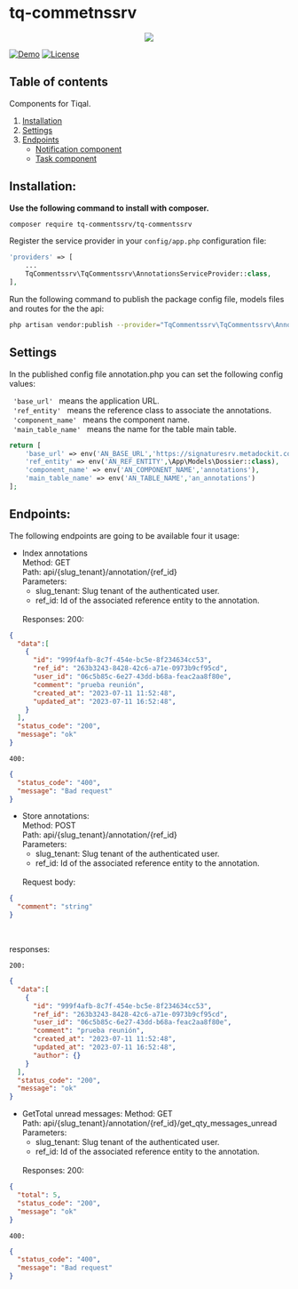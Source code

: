# tq-commetnssrv
<p align="center">
  <img style="text-align: center;" src="https://www.tiqal.com/wp-content/uploads/2019/09/Offc_TQ_Logo_color-300x148.png">
</p>

[![Demo](https://img.shields.io/badge/demo-online-ed1c46.svg)](https://ngx-scrollbar.netlify.com/)
[![License](https://img.shields.io/npm/l/express.svg?maxAge=2592000)](/LICENSE)

## Table of contents

Components for Tiqal.
1. [Installation](#installation)
1. [Settings](#setting-annotation-component)
1. [Endpoints](#enpoints)
    - [Notification component](#example-notification-component)
    - [Task component](#example-task-component)  


## <a name="installation"></a> Installation:

**Use the following command to install with composer.**
```bash
composer require tq-commentssrv/tq-commentssrv
```
Register the service provider in your `config/app.php` configuration file:

```php
'providers' => [
    ...
    TqCommentssrv\TqCommentssrv\AnnotationsServiceProvider::class,
],
```

Run the following command to publish the package config file, models files and routes for the the api:
```bash
php artisan vendor:publish --provider="TqCommentssrv\TqCommentssrv\AnnotationsServiceProvider"
```

## <a name="setting-annotation-component"></a>Settings
In the published config file annotation.php you can set the following config values:

```  'base_url'  ``` means the application URL.</br>
```  'ref_entity'  ``` means the reference class to associate the annotations.</br>
```  'component_name'  ``` means the component name.</br>
```  'main_table_name'  ``` means the name for the table main table.</br>
```php
return [
    'base_url' => env('AN_BASE_URL','https://signaturesrv.metadockit.com/'),
    'ref_entity' => env('AN_REF_ENTITY',\App\Models\Dossier::class),
    'component_name' => env('AN_COMPONENT_NAME','annotations'),
    'main_table_name' => env('AN_TABLE_NAME','an_annotations')
];
```

## <a name="endpoints"></a>Endpoints:
The following endpoints are going to be available four it usage:

- Index annotations</br>
  Method: GET</br>
  Path: api/{slug_tenant}/annotation/{ref_id}</br>
  Parameters:
    - slug_tenant: Slug tenant of the authenticated user.
    - ref_id: Id of the associated reference entity to the annotation.
  </br>
  Responses:
      200:
```json
{
  "data":[
    {
      "id": "999f4afb-8c7f-454e-bc5e-8f234634cc53",
      "ref_id": "263b3243-8428-42c6-a71e-0973b9cf95cd",
      "user_id": "06c5b85c-6e27-43dd-b68a-feac2aa8f80e",
      "comment": "prueba reunión",
      "created_at": "2023-07-11 11:52:48",
      "updated_at": "2023-07-11 16:52:48",
    }
  ],
  "status_code": "200",
  "message": "ok"
}
```
    400:
```json
{
  "status_code": "400",
  "message": "Bad request"
}
```

- Store annotations: </br>
  Method: POST</br>
  Path: api/{slug_tenant}/annotation/{ref_id}</br>
  Parameters:
    - slug_tenant: Slug tenant of the authenticated user.
    - ref_id: Id of the associated reference entity to the annotation.
  </br>
  Request body:
```json
{
  "comment": "string"
}
```
  </br>
    
  responses:
  
    200:
```json
{
  "data":[
    {
      "id": "999f4afb-8c7f-454e-bc5e-8f234634cc53",
      "ref_id": "263b3243-8428-42c6-a71e-0973b9cf95cd",
      "user_id": "06c5b85c-6e27-43dd-b68a-feac2aa8f80e",
      "comment": "prueba reunión",
      "created_at": "2023-07-11 11:52:48",
      "updated_at": "2023-07-11 16:52:48",
      "author": {}
    }
  ],
  "status_code": "200",
  "message": "ok"
}
```

- GetTotal unread messages:
  Method: GET</br>
  Path: api/{slug_tenant}/annotation/{ref_id}/get_qty_messages_unread</br>
  Parameters:
    - slug_tenant: Slug tenant of the authenticated user.
    - ref_id: Id of the associated reference entity to the annotation.
  </br>
  Responses:
      200:
```json
{
  "total": 5,
  "status_code": "200",
  "message": "ok"
}
```
    400:
```json
{
  "status_code": "400",
  "message": "Bad request"
}

